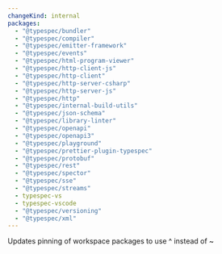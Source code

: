 ```yaml
---
changeKind: internal
packages:
  - "@typespec/bundler"
  - "@typespec/compiler"
  - "@typespec/emitter-framework"
  - "@typespec/events"
  - "@typespec/html-program-viewer"
  - "@typespec/http-client-js"
  - "@typespec/http-client"
  - "@typespec/http-server-csharp"
  - "@typespec/http-server-js"
  - "@typespec/http"
  - "@typespec/internal-build-utils"
  - "@typespec/json-schema"
  - "@typespec/library-linter"
  - "@typespec/openapi"
  - "@typespec/openapi3"
  - "@typespec/playground"
  - "@typespec/prettier-plugin-typespec"
  - "@typespec/protobuf"
  - "@typespec/rest"
  - "@typespec/spector"
  - "@typespec/sse"
  - "@typespec/streams"
  - typespec-vs
  - typespec-vscode
  - "@typespec/versioning"
  - "@typespec/xml"
---
```


Updates pinning of workspace packages to use ^ instead of ~
